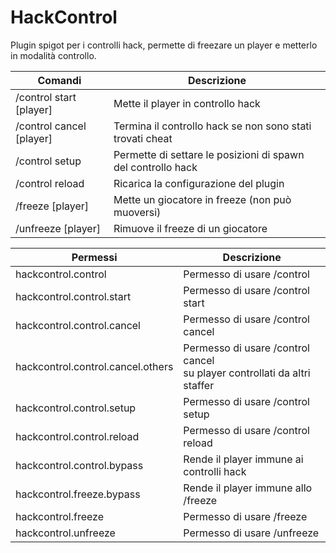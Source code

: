 # HackControl
Plugin spigot per i controlli hack, permette di freezare un player e metterlo in modalità controllo.

| Comandi    | Descrizione |
| ------------- |-------------|
| /control start [player] | Mette il player in controllo hack |
| /control cancel [player] | Termina il controllo hack se non sono stati trovati cheat |
| /control setup | Permette di settare le posizioni di spawn del controllo hack |
| /control reload | Ricarica la configurazione del plugin |
| /freeze [player] | Mette un giocatore in freeze (non può muoversi) |
| /unfreeze [player] | Rimuove il freeze di un giocatore |
  
| Permessi    | Descrizione |
| ------------- |-------------|
| hackcontrol.control | Permesso di usare /control |
| hackcontrol.control.start | Permesso di usare /control start |
| hackcontrol.control.cancel | Permesso di usare /control cancel |
| hackcontrol.control.cancel.others | Permesso di usare /control cancel<br>su player controllati da altri staffer |
| hackcontrol.control.setup | Permesso di usare /control setup |
| hackcontrol.control.reload | Permesso di usare /control reload |
| hackcontrol.control.bypass | Rende il player immune ai controlli hack |
| hackcontrol.freeze.bypass | Rende il player immune allo /freeze |
| hackcontrol.freeze | Permesso di usare /freeze |
| hackcontrol.unfreeze | Permesso di usare /unfreeze |
